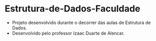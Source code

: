 # Estrutura-de-Dados-Faculdade
- Projeto desenvolvido durante o decorrer das aulas de Estrutura de Dados.
- Desenvolvido pelo professor Izaac Duarte de Alencar.
